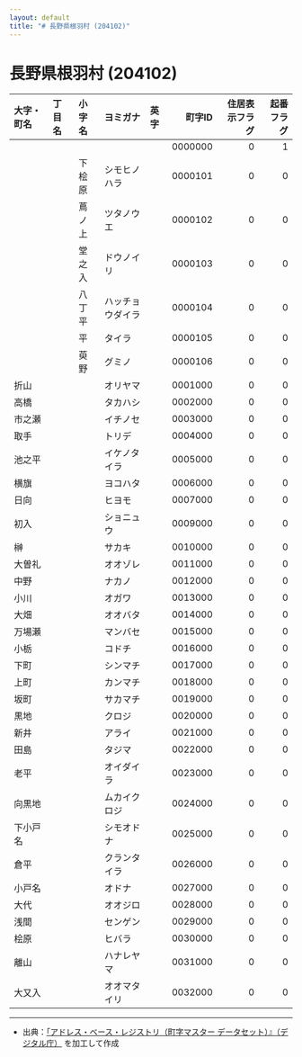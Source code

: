 ```yaml
---
layout: default
title: "# 長野県根羽村 (204102)"
---
```


# 長野県根羽村 (204102)

| 大字・町名 | 丁目名 | 小字名 | ヨミガナ | 英字 | 町字ID | 住居表示フラグ | 起番フラグ |
|:--------|:------|:------|:-----------------|:---------------------|--------:|----------:|--------:|
|  |  |  |  |  | 0000000 | 0 | 1 |
|  |  | 下桧原 | シモヒノハラ |  | 0000101 | 0 | 0 |
|  |  | 蔦ノ上 | ツタノウエ |  | 0000102 | 0 | 0 |
|  |  | 堂之入 | ドウノイリ |  | 0000103 | 0 | 0 |
|  |  | 八丁平 | ハッチョウダイラ |  | 0000104 | 0 | 0 |
|  |  | 平 | タイラ |  | 0000105 | 0 | 0 |
|  |  | 萸野 | グミノ |  | 0000106 | 0 | 0 |
| 折山 |  |  | オリヤマ |  | 0001000 | 0 | 0 |
| 高橋 |  |  | タカハシ |  | 0002000 | 0 | 0 |
| 市之瀬 |  |  | イチノセ |  | 0003000 | 0 | 0 |
| 取手 |  |  | トリデ |  | 0004000 | 0 | 0 |
| 池之平 |  |  | イケノタイラ |  | 0005000 | 0 | 0 |
| 横旗 |  |  | ヨコハタ |  | 0006000 | 0 | 0 |
| 日向 |  |  | ヒヨモ |  | 0007000 | 0 | 0 |
| 初入 |  |  | ショニュウ |  | 0009000 | 0 | 0 |
| 榊 |  |  | サカキ |  | 0010000 | 0 | 0 |
| 大曽礼 |  |  | オオゾレ |  | 0011000 | 0 | 0 |
| 中野 |  |  | ナカノ |  | 0012000 | 0 | 0 |
| 小川 |  |  | オガワ |  | 0013000 | 0 | 0 |
| 大畑 |  |  | オオバタ |  | 0014000 | 0 | 0 |
| 万場瀬 |  |  | マンバセ |  | 0015000 | 0 | 0 |
| 小栃 |  |  | コドチ |  | 0016000 | 0 | 0 |
| 下町 |  |  | シンマチ |  | 0017000 | 0 | 0 |
| 上町 |  |  | カンマチ |  | 0018000 | 0 | 0 |
| 坂町 |  |  | サカマチ |  | 0019000 | 0 | 0 |
| 黒地 |  |  | クロジ |  | 0020000 | 0 | 0 |
| 新井 |  |  | アライ |  | 0021000 | 0 | 0 |
| 田島 |  |  | タジマ |  | 0022000 | 0 | 0 |
| 老平 |  |  | オイダイラ |  | 0023000 | 0 | 0 |
| 向黒地 |  |  | ムカイクロジ |  | 0024000 | 0 | 0 |
| 下小戸名 |  |  | シモオドナ |  | 0025000 | 0 | 0 |
| 倉平 |  |  | クランタイラ |  | 0026000 | 0 | 0 |
| 小戸名 |  |  | オドナ |  | 0027000 | 0 | 0 |
| 大代 |  |  | オオジロ |  | 0028000 | 0 | 0 |
| 浅間 |  |  | センゲン |  | 0029000 | 0 | 0 |
| 桧原 |  |  | ヒバラ |  | 0030000 | 0 | 0 |
| 離山 |  |  | ハナレヤマ |  | 0031000 | 0 | 0 |
| 大又入 |  |  | オオマタイリ |  | 0032000 | 0 | 0 |

---

- 出典：[「アドレス・ベース・レジストリ（町字マスター データセット）』（デジタル庁）](https://www.digital.go.jp/policies/base_registry_address/) を加工して作成